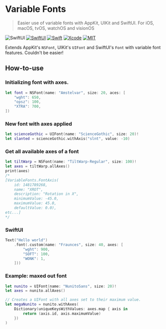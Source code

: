 # Variable Fonts

> Easier use of variable fonts with AppKit, UIKit and SwiftUI. For iOS, macOS, tvOS, watchOS and visionOS

![SwiftUI](https://img.shields.io/github/v/release/frzi/swift-variablefonts?style=for-the-badge)
[![SwiftUI](https://img.shields.io/badge/SwiftUI-blue.svg?style=for-the-badge&logo=swift&logoColor=black)](https://developer.apple.com/xcode/swiftui)
[![Swift](https://img.shields.io/badge/Swift-5.9-orange.svg?style=for-the-badge&logo=swift)](https://swift.org)
[![Xcode](https://img.shields.io/badge/Xcode-15-blue.svg?style=for-the-badge&logo=Xcode&logoColor=white)](https://developer.apple.com/xcode)
[![MIT](https://img.shields.io/badge/license-MIT-black.svg?style=for-the-badge)](https://opensource.org/licenses/MIT)

Extends AppKit's `NSFont`, UIKit's `UIFont` and SwiftUI's `Font` with variable font features. Couldn't be easier!

## How-to-use
### Initializing font with axes.
```swift
let font = NSFont(name: "Amstelvar", size: 20, aces: [
	"wght": 650,
	"opsz": 100,
	"XTRA": 700,
])
```

### New font with axes applied
```swift
let scienceGothic = UIFont(name: "ScienceGothic", size: 20)!
let slanted = scienceGothic.withAxis("slnt", value: -10)
```

### Get all available axes of a font
```swift
let tiltWarp = NSFont(name: "TiltWarp-Regular", size: 100)!
let axes = tiltWarp.allAxes()
print(axes)
/*
[VariableFonts.FontAxis(
	id: 1481789268,
	name: "XROT",
	description: "Rotation in X",
	minimumValue: -45.0,
	maximumValue: 45.0,
	defaultValue: 0.0),
etc...]
*/
```

### SwiftUI
```swift
Text("Hello world")
	.font(.custom(name: "Fraunces", size: 40, axes: [
		"wght": 900,
		"SOFT": 100,
		"WONK": 1,
	]))
```

### Example: maxed out font
```swift
let nunito = UIFont(name: "NunitoSans", size: 20)!
let axes = nunito.allAxes()

// Creates a UIFont with all axes set to their maximum value.
let megaNunito = nunito.withAxes(
	Dictionary(uniqueKeysWithValues: axes.map { axis in
		return (axis.id, axis.maximumValue)
	})
)
```